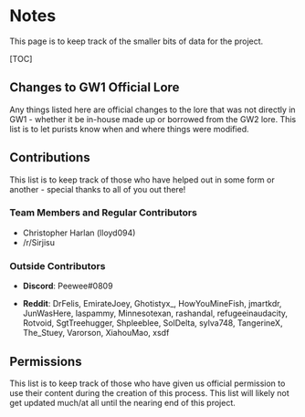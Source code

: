 # Notes

This page is to keep track of the smaller bits of data for the project.

[TOC]

## Changes to GW1 Official Lore

Any things listed here are official changes to the lore that was not directly in GW1 - whether it be in-house made up or borrowed from the GW2 lore. This list is to let purists know when and where things were modified.



## Contributions

This list is to keep track of those who have helped out in some form or another - special thanks to all of you out there!

### Team Members and Regular Contributors

- Christopher Harlan (lloyd094)
- /r/Sirjisu

### Outside Contributors

- **Discord**: Peewee#0809

- **Reddit**: DrFelis, EmirateJoey, Ghotistyx_, HowYouMineFish, jmartkdr, JunWasHere, laspammy, Minnesotexan, rashandal, refugeeinaudacity, Rotvoid, SgtTreehugger, Shpleeblee, SolDelta, sylva748, TangerineX, The_Stuey, Varorson, XiahouMao, xsdf



## Permissions

This list is to keep track of those who have given us official permission to use their content during the creation of this process. This list will likely not get updated much/at all until the nearing end of this project.